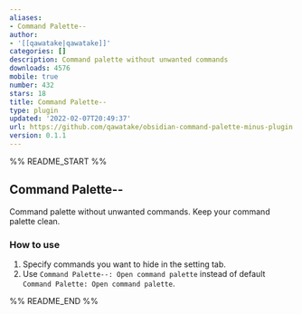 ```yaml
---
aliases:
- Command Palette--
author:
- '[[qawatake|qawatake]]'
categories: []
description: Command palette without unwanted commands
downloads: 4576
mobile: true
number: 432
stars: 18
title: Command Palette--
type: plugin
updated: '2022-02-07T20:49:37'
url: https://github.com/qawatake/obsidian-command-palette-minus-plugin
version: 0.1.1
---
```


%% README_START %%

## Command Palette--

Command palette without unwanted commands.
Keep your command palette clean.

### How to use

1. Specify commands you want to hide in the setting tab.
2. Use `Command Palette--: Open command palette` instead of default `Command Palette: Open command palette`.




%% README_END %%